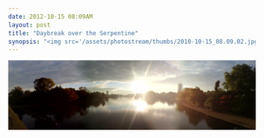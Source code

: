 ```yaml
---
date: 2012-10-15 08:09AM
layout: post
title: "Daybreak over the Serpentine"
synopsis: "<img src='/assets/photostream/thumbs/2010-10-15_08.09.02.jpg'/>"
---
```


<a href='/assets/photostream/2010-10-15_08.09.02.jpg' target='_blank'><img src='/assets/photostream/2010-10-15_08.09.02.jpg'/></a>
